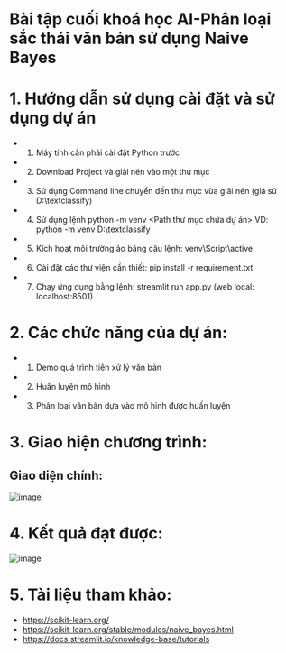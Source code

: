 # Bài tập cuối khoá học AI-Phân loại sắc thái văn bản sử dụng Naive Bayes
# 1. Hướng dẫn sử dụng cài đặt và sử dụng dự án
- 1. Máy tính cần phải cài đặt Python trước 
- 2. Download Project và giải nén vào một thư mục
- 3. Sử dụng Command line chuyển đến thư mục vừa giải nén (giả sử D:\textclassify)
- 4. Sử dụng lệnh python -m venv <Path thư mục chứa dự án> VD: python -m venv D:\textclassify
- 5. Kích hoạt môi trường ảo bằng câu lệnh: venv\Script\active
- 6. Cài đặt các thư viện cần thiết: pip install -r requirement.txt
- 7. Chạy ứng dụng bằng lệnh: streamlit run app.py (web local: localhost:8501)
# 2. Các chức năng của dự án:
- 1. Demo quá trình tiền xử lý văn bản
- 2. Huấn luyện mô hình
- 3. Phân loại văn bản dựa vào mô hình được huấn luyện
# 3. Giao hiện chương trình:
## Giao diện chính:
![image](https://github.com/hthanhtin/textclassify/assets/34848730/e8f6cf9f-e893-40e9-babc-1fcfbb6e9f2a)
# 4. Kết quả đạt được:
![image](https://github.com/hthanhtin/textclassify/assets/34848730/6d18ee9a-3e9f-4903-a3b4-6b071ef193ce)
# 5. Tài liệu tham khảo:
* https://scikit-learn.org/
* https://scikit-learn.org/stable/modules/naive_bayes.html
* https://docs.streamlit.io/knowledge-base/tutorials
